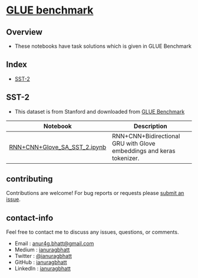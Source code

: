 # [GLUE benchmark](https://gluebenchmark.com/)

## Overview
* These notebooks have task solutions which is given in GLUE Benchmark

## Index
* [SST-2](#SST-2)


## SST-2
* This dataset is from Stanford and downloaded from [GLUE Benchmark](https://dl.fbaipublicfiles.com/glue/data/SST-2.zip)

| Notebook | Description |
|--------------------------------------------------------------------------------------------------------------|-------------------------------------------------------------------------------------------------------------------------------------------------------------------|
| [RNN+CNN+Glove_SA_SST_2.ipynb](https://github.com/ianuragbhatt/glue-benchmark/blob/main/sst-2/SA_SST_2_(RNN%2BCNN)_with_Glove.ipynb) | RNN+CNN+Bidirectional GRU with Glove embeddings and keras tokenizer. |

## contributing

Contributions are welcome!  For bug reports or requests please [submit an issue](https://github.com/ianuragbhatt/sentiment-analysis-sst-2/issues).

## contact-info

Feel free to contact me to discuss any issues, questions, or comments.

* Email : [anur4g.bhatt@gmail.com](mailto:anur4g.bhatt@gmail.com)
* Medium : [ianuragbhatt](https://ianuragbhatt.medium.com/)
* Twitter : [@ianuragbhatt](https://twitter.com/ianuragbhatt)
* GitHub : [ianuragbhatt](https://github.com/ianuragbhatt)
* LinkedIn : [ianuragbhatt](https://www.linkedin.com/in/ianuragbhatt)
